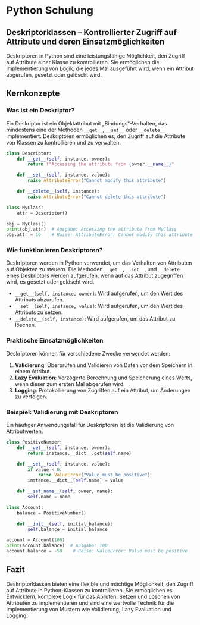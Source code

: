 
# Python Schulung

## Deskriptorklassen – Kontrollierter Zugriff auf Attribute und deren Einsatzmöglichkeiten

Deskriptoren in Python sind eine leistungsfähige Möglichkeit, den Zugriff auf Attribute einer Klasse zu kontrollieren. Sie ermöglichen die Implementierung von Logik, die jedes Mal ausgeführt wird, wenn ein Attribut abgerufen, gesetzt oder gelöscht wird.

## Kernkonzepte

### Was ist ein Deskriptor?

Ein Deskriptor ist ein Objektattribut mit „Bindungs“-Verhalten, das mindestens eine der Methoden `__get__`, `__set__` oder `__delete__` implementiert. Deskriptoren ermöglichen es, den Zugriff auf die Attribute von Klassen zu kontrollieren und zu verwalten.

```python
class Descriptor:
    def __get__(self, instance, owner):
        return f"Accessing the attribute from {owner.__name__}"

    def __set__(self, instance, value):
        raise AttributeError("Cannot modify this attribute")

    def __delete__(self, instance):
        raise AttributeError("Cannot delete this attribute")

class MyClass:
    attr = Descriptor()

obj = MyClass()
print(obj.attr)  # Ausgabe: Accessing the attribute from MyClass
obj.attr = 10    # Raise: AttributeError: Cannot modify this attribute
```

### Wie funktionieren Deskriptoren?

Deskriptoren werden in Python verwendet, um das Verhalten von Attributen auf Objekten zu steuern. Die Methoden `__get__`, `__set__`, und `__delete__` eines Deskriptors werden aufgerufen, wenn auf das Attribut zugegriffen wird, es gesetzt oder gelöscht wird.

- `__get__(self, instance, owner)`: Wird aufgerufen, um den Wert des Attributs abzurufen.
- `__set__(self, instance, value)`: Wird aufgerufen, um den Wert des Attributs zu setzen.
- `__delete__(self, instance)`: Wird aufgerufen, um das Attribut zu löschen.

### Praktische Einsatzmöglichkeiten

Deskriptoren können für verschiedene Zwecke verwendet werden:

1. **Validierung**: Überprüfen und Validieren von Daten vor dem Speichern in einem Attribut.
2. **Lazy Evaluation**: Verzögerte Berechnung und Speicherung eines Werts, wenn dieser zum ersten Mal abgerufen wird.
3. **Logging**: Protokollierung von Zugriffen auf ein Attribut, um Änderungen zu verfolgen.

### Beispiel: Validierung mit Deskriptoren

Ein häufiger Anwendungsfall für Deskriptoren ist die Validierung von Attributwerten.

```python
class PositiveNumber:
    def __get__(self, instance, owner):
        return instance.__dict__.get(self.name)

    def __set__(self, instance, value):
        if value < 0:
            raise ValueError("Value must be positive")
        instance.__dict__[self.name] = value

    def __set_name__(self, owner, name):
        self.name = name

class Account:
    balance = PositiveNumber()

    def __init__(self, initial_balance):
        self.balance = initial_balance

account = Account(100)
print(account.balance)  # Ausgabe: 100
account.balance = -50    # Raise: ValueError: Value must be positive
```

## Fazit

Deskriptorklassen bieten eine flexible und mächtige Möglichkeit, den Zugriff auf Attribute in Python-Klassen zu kontrollieren. Sie ermöglichen es Entwicklern, komplexe Logik für das Abrufen, Setzen und Löschen von Attributen zu implementieren und sind eine wertvolle Technik für die Implementierung von Mustern wie Validierung, Lazy Evaluation und Logging.
